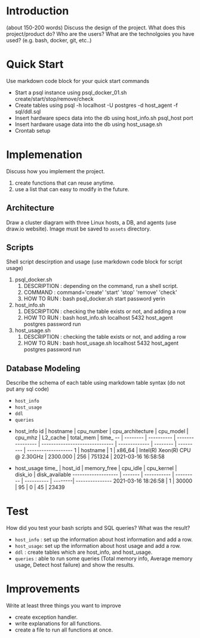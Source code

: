 # Introduction
(about 150-200 words)
Discuss the design of the project. What does this project/product do? Who are the users? What are the technolgoies you have used? (e.g. bash, docker, git, etc..)

# Quick Start
Use markdown code block for your quick start commands
- Start a psql instance using psql_docker_01.sh create/start/stop/remove/check
- Create tables using psql -h localhost -U postgres -d host_agent -f sql/ddl.sql
- Insert hardware specs data into the db using host_info.sh psql_host port
- Insert hardware usage data into the db using host_usage.sh
- Crontab setup

# Implemenation
Discuss how you implement the project.
1. create functions that can reuse anytime.
2. use a list that can easy to modify in the future.

## Architecture
Draw a cluster diagram with three Linux hosts, a DB, and agents (use draw.io website). Image must be saved to `assets` directory.

## Scripts
Shell script descirption and usage (use markdown code block for script usage)
1. psql_docker.sh
   1. DESCRIPTION : depending on the command, run a shell script.
   2. COMMAND     : command='create' 'start' 'stop' 'remove' 'check'
   3. HOW TO RUN  : bash psql_docker.sh start password yerin
2. host_info.sh
   1. DESCRIPTION : checking the table exists or not, and adding a row
   2. HOW TO RUN  : bash host_info.sh localhost 5432 host_agent postgres password run
3. host_usage.sh
   1. DESCRIPTION : checking the table exists or not, and adding a row
   2. HOW TO RUN  : bash host_usage.sh localhost 5432 host_agent postgres password run

## Database Modeling
Describe the schema of each table using markdown table syntax (do not put any sql code)
- `host_info`
- `host_usage`
- `ddl`
- `queries`

* host_info
id | hostname | cpu_number | cpu_architecture |             cpu_model          |    cpu_mhz    | L2_cache | total_mem |       time_ 
-- | -------- | ---------- | ---------------- | ------------------------------ | ------------- | -------- | --------- | -------------------
1  | hostname |      1     |      x86_64      | Intel(R) Xeon(R) CPU @ 2.30GHz |    2300.000   |   256    |   751324  | 2021-03-16 16:58:58

* host_usage
         time_      | host_id | memory_free | cpu_idle  | cpu_kernel | disk_io | disk_available
------------------- | ------- | ----------- | --------- | ---------- | --------| ---------------
2021-03-16 18:26:58 |     1   |     30000   |     95    |      0     |    45   |     23439 

# Test
How did you test your bash scripts and SQL queries? What was the result?
- `host_info` : set up the information about host information and add a row.
- `host_usage`: set up the information about host usage and add a row.
- `ddl`       : create tables which are host_info, and host_usage.
- `queries`   : able to run some queries
                (Total memory info, Average memory usage, Detect host failure) 
                and show the results.
# Improvements
Write at least three things you want to improve 
- create exception handler.
- write explanations for all functions.
- create a file to run all functions at once.

